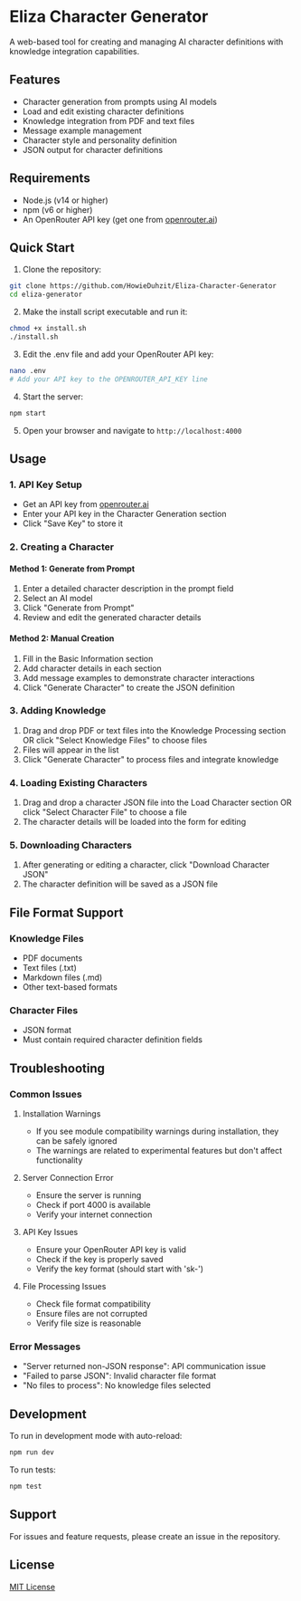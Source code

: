 # Eliza Character Generator

A web-based tool for creating and managing AI character definitions with knowledge integration capabilities.

## Features

- Character generation from prompts using AI models
- Load and edit existing character definitions
- Knowledge integration from PDF and text files
- Message example management
- Character style and personality definition
- JSON output for character definitions

## Requirements

- Node.js (v14 or higher)
- npm (v6 or higher)
- An OpenRouter API key (get one from [openrouter.ai](https://openrouter.ai))

## Quick Start

1. Clone the repository:
```bash
git clone https://github.com/HowieDuhzit/Eliza-Character-Generator
cd eliza-generator
```

2. Make the install script executable and run it:
```bash
chmod +x install.sh
./install.sh
```

3. Edit the .env file and add your OpenRouter API key:
```bash
nano .env
# Add your API key to the OPENROUTER_API_KEY line
```

4. Start the server:
```bash
npm start
```

5. Open your browser and navigate to `http://localhost:4000`

## Usage

### 1. API Key Setup
- Get an API key from [openrouter.ai](https://openrouter.ai)
- Enter your API key in the Character Generation section
- Click "Save Key" to store it

### 2. Creating a Character

#### Method 1: Generate from Prompt
1. Enter a detailed character description in the prompt field
2. Select an AI model
3. Click "Generate from Prompt"
4. Review and edit the generated character details

#### Method 2: Manual Creation
1. Fill in the Basic Information section
2. Add character details in each section
3. Add message examples to demonstrate character interactions
4. Click "Generate Character" to create the JSON definition

### 3. Adding Knowledge
1. Drag and drop PDF or text files into the Knowledge Processing section
   OR click "Select Knowledge Files" to choose files
2. Files will appear in the list
3. Click "Generate Character" to process files and integrate knowledge

### 4. Loading Existing Characters
1. Drag and drop a character JSON file into the Load Character section
   OR click "Select Character File" to choose a file
2. The character details will be loaded into the form for editing

### 5. Downloading Characters
1. After generating or editing a character, click "Download Character JSON"
2. The character definition will be saved as a JSON file

## File Format Support

### Knowledge Files
- PDF documents
- Text files (.txt)
- Markdown files (.md)
- Other text-based formats

### Character Files
- JSON format
- Must contain required character definition fields

## Troubleshooting

### Common Issues

1. Installation Warnings
   - If you see module compatibility warnings during installation, they can be safely ignored
   - The warnings are related to experimental features but don't affect functionality

2. Server Connection Error
   - Ensure the server is running
   - Check if port 4000 is available
   - Verify your internet connection

3. API Key Issues
   - Ensure your OpenRouter API key is valid
   - Check if the key is properly saved
   - Verify the key format (should start with 'sk-')

4. File Processing Issues
   - Check file format compatibility
   - Ensure files are not corrupted
   - Verify file size is reasonable

### Error Messages

- "Server returned non-JSON response": API communication issue
- "Failed to parse JSON": Invalid character file format
- "No files to process": No knowledge files selected

## Development

To run in development mode with auto-reload:
```bash
npm run dev
```

To run tests:
```bash
npm test
```

## Support

For issues and feature requests, please create an issue in the repository.

## License

[MIT License](LICENSE)
